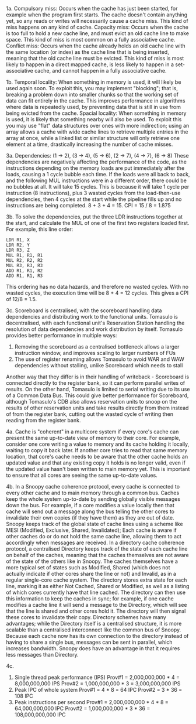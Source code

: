 1a. Compulsory miss: Occurs when the cache has just been started, for example when the program first starts. The cache doesn't contain anything yet, so any reads or writes will necessarily cause a cache miss. This kind of miss happens on any kind of cache.
Capacity miss: Occurs when the cache is too full to hold a new cache line, and must evict an old cache line to make space. This kind of miss is most common on a fully associative cache. 
Conflict miss: Occurs when the cache already holds an old cache line with the same location (or index) as the cache line that is being inserted, meaning that the old cache line must be evicted. This kind of miss is most likely to happen in a direct mapped cache, is less likely to happen in a set-associative cache, and cannot happen in a fully associative cache.

1b. Temporal locality: When something in memory is used, it will likely be used again soon. To exploit this, you may implement "blocking"; that is, breaking a problem down into smaller chunks so that the working set of data can fit entirely in the cache. This improves performance in algorithms where data is repeatedly used, by preventing data that is still in use from being evicted from the cache.
Spacial locality: When something in memory is used, it is likely that something nearby will also be used. To exploit this you may use "flat" data structures over ones with more indirection; using an array allows a cache with wide cache lines to retrieve multiple entries in the array at once, while a linked list or similar structure will only retrieve one element at a time, drastically increasing the number of cache misses.

3a. Dependencies: (1 -> 2), (3 -> 4), (5 -> 6), (2 -> 7), (4 -> 7), (6 -> 8)
These dependencies are negatively affecting the performance of the code, as the instructions depending on the memory loads are put immediately after the loads, causing a 1 cycle bubble each time. If the loads were all back to back, and the following MUL instructions were in a different order, there could be no bubbles at all.
It will take 15 cycles. This is because it will take 1 cycle per instruction (8 instructions), plus 3 wasted cycles from the load-then-use dependencies, then 4 cycles at the start while the pipeline fills up and no instructions are being completed. 8 + 3 + 4 = 15.
CPI = 15 / 8 = 1.875

3b. To solve the dependencies, put the three LDR instructions together at the start, and calculate the MUL of one of the first two registers loaded first. For example, this line order:
```
LDR R1, X
LDR R2, Y
LDR R3, Z
MUL R1, R1, R1 
MUL R2, R2, R2 
MUL R3, R3, R3 
ADD R1, R1, R2 
ADD R1, R1, R3
```
This ordering has no data hazards, and therefore no wasted cycles.
With no wasted cycles, the execution time will be 8 + 4 = 12 cycles. This gives a CPI of 12/8 = 1.5.

3c. Scoreboard is centralised, with the scoreboard handling data dependencies and distributing work to the functional units. Tomasulo is decentralised, with each functional unit's Reservation Station handling the resolution of data dependencies and work distribution by itself. Tomasulo provides better performance in multiple ways:
1. Removing the scoreboard as a centralised bottleneck allows a larger instruction window, and improves scaling to larger numbers of FUs
2. The use of register renaming allows Tomasulo to avoid WAR and WAW dependencies without stalling, unlike Scoreboard which needs to stall

Another way that they differ is in their handling of writeback - Scoreboard is connected directly to the register bank, so it can perform parallel writes of results. On the other hand, Tomasulo is limited to serial writing due to its use of a Common Data Bus. This could give better performance for Scoreboard, although Tomasulo's CDB also allows reservation units to snoop on the results of other reservation units and take results directly from them instead of from the register bank, cutting out the wasted cycle of writing then reading from the register bank.

4a. Cache is "coherent" in a multicore system if every core's cache can present the same up-to-date view of memory to their core. For example, consider one core writing a value to memory and its cache holding it locally, waiting to copy it back later. If another core tries to read that same memory location, that core's cache needs to be aware that the other cache holds an updated value and that any existing copy it holds is no longer valid, even if the updated value hasn't been written to main memory yet. This is important to ensure that all cores are seeing the same up-to-date values. 

4b. In a Snoopy cache coherence protocol, every cache is connected to every other cache and to main memory through a common bus. Caches keep the whole system up-to-date by sending globally visible messages down the bus. For example, if a core modifies a value locally then that cache will send out a message along the bus telling the other cores to invalidate their own copies (if they have them) as they are out of date. Snoopy keeps track of the global state of cache lines using a scheme like MESI (Modified, Exclusive, Shared, Invalidated); Each cache is aware if other caches do or do not hold the same cache line, allowing them to act accordingly when messages are received.
In a directory cache coherence protocol, a centralised Directory keeps track of the state of each cache line on behalf of the caches, meaning that the caches themselves are not aware of the state of the others like in Snoopy. The caches themselves have a more typical set of states such as Modified, Shared (which does not actually indicate if other cores share the line or not) and Invalid, as in a regular single-core cache system. The directory stores extra state for each line, marking it as either Not Cached, Shared or Modified, as well as a listing of which cores currently have that line cached. The directory can then use this information to keep the caches in sync; for example, if one cache modifies a cache line it will send a message to the Directory, which will see that the line is shared and other cores hold it. The directory will then signal these cores to invalidate their copy.
Directory schemes have many advantages; while the Directory itself is a centralised structure, it is more scalable than a centralised interconnect like the common bus of Snoopy. Because each cache now has its own connection to the directory instead of having to share a single bus, messages can be sent in parallel, which increases bandwidth. Snoopy does have an advantage in that it requires less messages than Directory.

4c. 
1) Single thread peak performance (IPS)
Prov#1 = 2,000,000,000 * 4 = 8,000,000,000 IPS
Prov#2 = 1,000,000,000 * 3 = 3,000,000,000 IPS
2) Peak IPC of whole system
Prov#1 = 4 * 8 = 64 IPC
Prov#2 = 3 * 36 = 108 IPC
3) Peak instructions per second
Prov#1 = 2,000,000,000 * 4 * 8 = 64,000,000,000 IPC
Prov#2 = 1,000,000,000 * 3 * 36 = 108,000,000,000 IPC